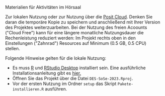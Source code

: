 Materialien für Aktivitäten im Hörsaal

Zur lokalen Nutzung oder zur Nutzung über die [Posit Cloud](https://posit.cloud/). Denken Sie daran die temporäre Kopie zu speichern und anschließend mit Ihrer Version des Projektes weiterzuarbeiten. Bei der Nutzung des freien Acoounts ("Cloud Free") kann für eine längere monatliche Nutzungsdauer die Rechenleistung reduziert werden: Im Projekt rechts oben in den Einstellungen ("Zahnrad") Resources auf Minimum (0.5 GB, 0.5 CPU) stellen.


Folgende Hinweise gelten für die lokale Nutzung:

- Es muss [R](https://cloud.r-project.org/) und [RStudio Desktop](https://posit.co/download/rstudio-desktop/) installiert sein. Eine ausführliche Installationsanleitung gibt es [hier.](https://www.fom.de/fileadmin/fom/forschung/ifes/Install_R_RStudio_Win_macOS.pdf)
- Öffnen Sie das Projekt über die Datei `DES-SoSe-2023.Rproj`.
- Vor der ersten Nutzung im Ordner `setup` das Skript `Pakete-installieren.R` ausführen. 
